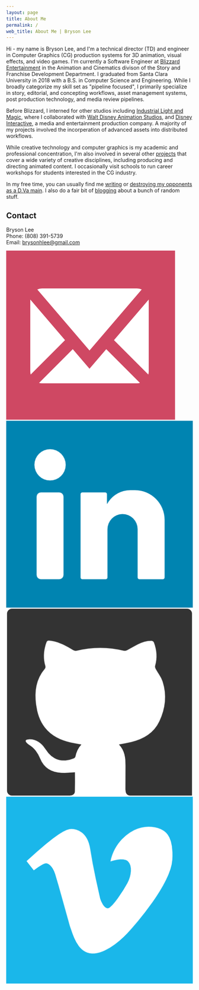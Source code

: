 ```yaml
---
layout: page
title: About Me
permalink: /
web_title: About Me | Bryson Lee
---
```


Hi - my name is Bryson Lee, and I'm a technical director (TD) and engineer in Computer Graphics (CG) production systems for 3D animation, visual effects, and video games. I'm currently a Software Engineer at [Blizzard Entertainment](http://www.blizzard.com) in the Animation and Cinematics divison of the Story and Franchise Development Department. I graduated from Santa Clara University in 2018 with a B.S. in Computer Science and Engineering. While I broadly categorize my skill set as "pipeline focused", I primarily specialize in story, editorial, and concepting workflows, asset management systems, post production technology, and media review pipelines.

Before Blizzard, I interned for other studios including [Industrial Light and Magic](http://www.ilm.com/), where I collaborated with [Walt Disney Animation Studios](https://www.disneyanimation.com/), and [Disney Interactive](https://dcpi.disney.com/), a media and entertainment production company. A majority of my projects involved the incorperation of advanced assets into distributed workflows.

While creative technology and computer graphics is my academic and professional concentration, I'm also involved in several other [projects](https://www.brysonlee.com/projects) that cover a wide variety of creative disciplines, including producing and directing animated content. I occasionally visit schools to run career workshops for students interested in the CG industry.

In my free time, you can usually find me [writing](https://en.wikipedia.org/wiki/Fiction_writing) or [destroying my opponents as a D.Va main](https://en.wikipedia.org/wiki/D.Va). I also do a fair bit of [blogging](https://www.brysonlee.com/blog) about a bunch of random stuff. <!-- The bird in the masthead of my website is the [Nene goose](https://en.wikipedia.org/wiki/Nene_(bird)), the state bird of my hometown of Hawaii. -->

## Contact
Bryson Lee  
Phone: (808) 391-5739  
Email: [brysonhlee@gmail.com](emailto:brysonhlee@gmail.com)
<div class="social-media">
    <a href="emailto:brysonhlee@gmail.com" target="_blank"><img src="/assets/img/mail.png" class="icon" alt="Email me"></a>
    <a href="https://www.linkedin.com/in/bryhlee/" target="_blank"><img src="/assets/img/linkedin.png" class="icon" alt="Find me on Linkedin"></a>
    <a href="https://www.github.com/bryhlee/"><img src="/assets/img/github.png" class="icon" alt="Find me on Github"></a>
    <a href="https://vimeo.com/user80015403" target="_blank"><img src="/assets/img/vimeo.png" class="icon" alt="Find me on Vimeo"></a>
</div>
